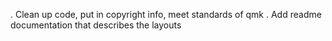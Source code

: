 . Clean up code, put in copyright info, meet standards of qmk
. Add readme documentation that describes the layouts


